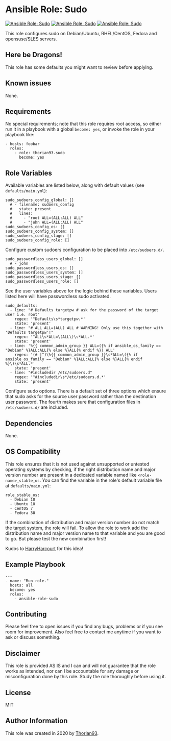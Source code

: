 # Ansible Role: Sudo

[![Ansible Role: Sudo](https://img.shields.io/ansible/role/55145?style=flat-square)](https://galaxy.ansible.com/thorian93/sudo)
[![Ansible Role: Sudo](https://img.shields.io/ansible/quality/55145?style=flat-square)](https://galaxy.ansible.com/thorian93/sudo)
[![Ansible Role: Sudo](https://img.shields.io/ansible/role/d/55145?style=flat-square)](https://galaxy.ansible.com/thorian93/sudo)

This role configures sudo on Debian/Ubuntu, RHEL/CentOS, Fedora and opensuse/SLES servers.

## Here be Dragons!

This role has some defaults you might want to review before applying.

## Known issues

None.

## Requirements

No special requirements; note that this role requires root access, so either run it in a playbook with a global `become: yes`, or invoke the role in your playbook like:

    - hosts: foobar
      roles:
        - role: thorian93.sudo
          become: yes

## Role Variables

Available variables are listed below, along with default values (see `defaults/main.yml`):

    sudo_sudoers_config_global: []
      # - filename: sudoers_config
      #   state: present
      #   lines:
      #     - "root	ALL=(ALL:ALL) ALL"
      #     - "john	ALL=(ALL:ALL) ALL"
    sudo_sudoers_config_os: []
    sudo_sudoers_config_system: []
    sudo_sudoers_config_stage: []
    sudo_sudoers_config_role: []

Configure custom sudoers configuration to be placed into `/etc/sudoers.d/`.

    sudo_passwordless_users_global: []
      # - john
    sudo_passwordless_users_os: []
    sudo_passwordless_users_system: []
    sudo_passwordless_users_stage: []
    sudo_passwordless_users_role: []

See the user variables above for the logic behind these variables. Users listed here will have passwordless sudo activated.

    sudo_defaults:
      - line: "# Defaults targetpw # ask for the password of the target user i.e. root"
        regex: '^Defaults\s*targetpw.*'
        state: 'present'
      - line: "# ALL ALL=(ALL) ALL # WARNING! Only use this together with 'Defaults targetpw'!"
        regex: '^ALL\s*ALL=\(ALL\)\s*ALL.*'
        state: 'present'
      - line: '%{{ common_admin_group }} ALL=({% if ansible_os_family == "Debian" %}ALL:ALL{% else %}ALL{% endif %}) ALL'
        regex: '(# |^)\%{{ common_admin_group }}\s*ALL=\({% if ansible_os_family == "Debian" %}ALL:ALL{% else %}ALL{% endif %}\)\s*ALL.*'
        state: 'present'
      - line: "#includedir /etc/sudoers.d"
        regex: '^#includedir\s*/etc/sudoers.d.*'
        state: 'present'

Configure sudo options. There is a default set of three options which ensure that sudo asks for the source user password rather than the destination user password. The fourth makes sure that configuration files in `/etc/sudoers.d/` are included.

## Dependencies

None.

## OS Compatibility

This role ensures that it is not used against unsupported or untested operating systems by checking, if the right distribution name and major version number are present in a dedicated variable named like `<role-name>_stable_os`. You can find the variable in the role's default variable file at `defaults/main.yml`:

    role_stable_os:
      - Debian 10
      - Ubuntu 18
      - CentOS 7
      - Fedora 30

If the combination of distribution and major version number do not match the target system, the role will fail. To allow the role to work add the distribution name and major version name to that variable and you are good to go. But please test the new combination first!

Kudos to [HarryHarcourt](https://github.com/HarryHarcourt) for this idea!

## Example Playbook

    ---
    - name: "Run role."
      hosts: all
      become: yes
      roles:
        - ansible-role-sudo

## Contributing

Please feel free to open issues if you find any bugs, problems or if you see room for improvement. Also feel free to contact me anytime if you want to ask or discuss something.

## Disclaimer

This role is provided AS IS and I can and will not guarantee that the role works as intended, nor can I be accountable for any damage or misconfiguration done by this role. Study the role thoroughly before using it.

## License

MIT

## Author Information

This role was created in 2020 by [Thorian93](http://thorian93.de/).
